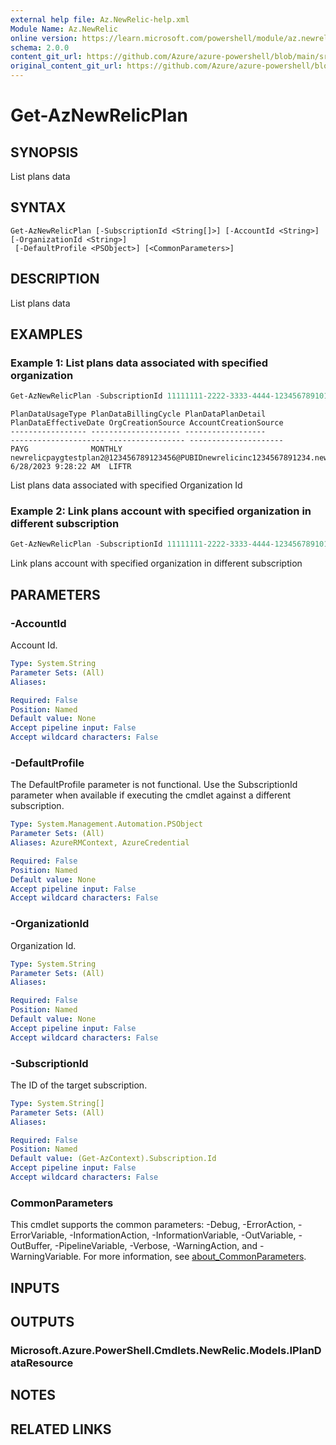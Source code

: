 ```yaml
---
external help file: Az.NewRelic-help.xml
Module Name: Az.NewRelic
online version: https://learn.microsoft.com/powershell/module/az.newrelic/get-aznewrelicplan
schema: 2.0.0
content_git_url: https://github.com/Azure/azure-powershell/blob/main/src/NewRelic/NewRelic/help/Get-AzNewRelicPlan.md
original_content_git_url: https://github.com/Azure/azure-powershell/blob/main/src/NewRelic/NewRelic/help/Get-AzNewRelicPlan.md
---
```


# Get-AzNewRelicPlan

## SYNOPSIS
List plans data

## SYNTAX

```
Get-AzNewRelicPlan [-SubscriptionId <String[]>] [-AccountId <String>] [-OrganizationId <String>]
 [-DefaultProfile <PSObject>] [<CommonParameters>]
```

## DESCRIPTION
List plans data

## EXAMPLES

### Example 1: List plans data associated with specified organization
```powershell
Get-AzNewRelicPlan -SubscriptionId 11111111-2222-3333-4444-123456789101 -OrganizationId 11111111-2222-3333-4444-123456789104
```

```output
PlanDataUsageType PlanDataBillingCycle PlanDataPlanDetail                                                                      PlanDataEffectiveDate OrgCreationSource AccountCreationSource
----------------- -------------------- ------------------                                                                      --------------------- ----------------- ---------------------
PAYG              MONTHLY              newrelicpaygtestplan2@123456789123456@PUBIDnewrelicinc1234567891234.newrelic_liftr_payg 6/28/2023 9:28:22 AM  LIFTR
```

List plans data associated with specified Organization Id

### Example 2: Link plans account with specified organization in different subscription
```powershell
Get-AzNewRelicPlan -SubscriptionId 11111111-2222-3333-4444-123456789101 -OrganizationId 11111111-2222-3333-4444-123456789104 -AccountId 1234567
```

Link plans account with specified organization in different subscription

## PARAMETERS

### -AccountId
Account Id.

```yaml
Type: System.String
Parameter Sets: (All)
Aliases:

Required: False
Position: Named
Default value: None
Accept pipeline input: False
Accept wildcard characters: False
```

### -DefaultProfile
The DefaultProfile parameter is not functional.
Use the SubscriptionId parameter when available if executing the cmdlet against a different subscription.

```yaml
Type: System.Management.Automation.PSObject
Parameter Sets: (All)
Aliases: AzureRMContext, AzureCredential

Required: False
Position: Named
Default value: None
Accept pipeline input: False
Accept wildcard characters: False
```

### -OrganizationId
Organization Id.

```yaml
Type: System.String
Parameter Sets: (All)
Aliases:

Required: False
Position: Named
Default value: None
Accept pipeline input: False
Accept wildcard characters: False
```

### -SubscriptionId
The ID of the target subscription.

```yaml
Type: System.String[]
Parameter Sets: (All)
Aliases:

Required: False
Position: Named
Default value: (Get-AzContext).Subscription.Id
Accept pipeline input: False
Accept wildcard characters: False
```

### CommonParameters
This cmdlet supports the common parameters: -Debug, -ErrorAction, -ErrorVariable, -InformationAction, -InformationVariable, -OutVariable, -OutBuffer, -PipelineVariable, -Verbose, -WarningAction, and -WarningVariable. For more information, see [about_CommonParameters](http://go.microsoft.com/fwlink/?LinkID=113216).

## INPUTS

## OUTPUTS

### Microsoft.Azure.PowerShell.Cmdlets.NewRelic.Models.IPlanDataResource

## NOTES

## RELATED LINKS
